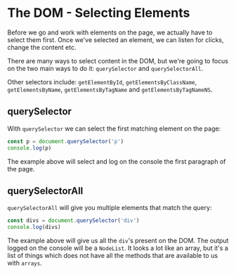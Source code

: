 # The DOM - Selecting Elements

Before we go and work with elements on the page, we actually have to select them first.
Once we've selected an element, we can listen for clicks, change the content etc.

There are many ways to select content in the DOM, but we're going to focus on the two main ways to do it: `querySelector` and `querySelectorAll`.

Other selectors include: `getElementById`, `getElementsByClassName`, `getElementsByName`, `getElementsByTagName` and `getElementsByTagNameNS`.

## querySelector

With `querySelector` we can select the first matching element on the page:

```js
const p = document.querySelector('p')
console.log(p)
```

The example above will select and log on the console the first paragraph of the page.

## querySelectorAll

`querySelectorAll` will give you multiple elements that match the query:

```js
const divs = document.querySelector('div')
console.log(divs)
```

The example above will give us all the `div`'s present on the DOM.
The output logged on the console will be a `NodeList`. It looks a lot like an array, but it's a list of things which does not have all the methods that are available to us with `arrays`.
